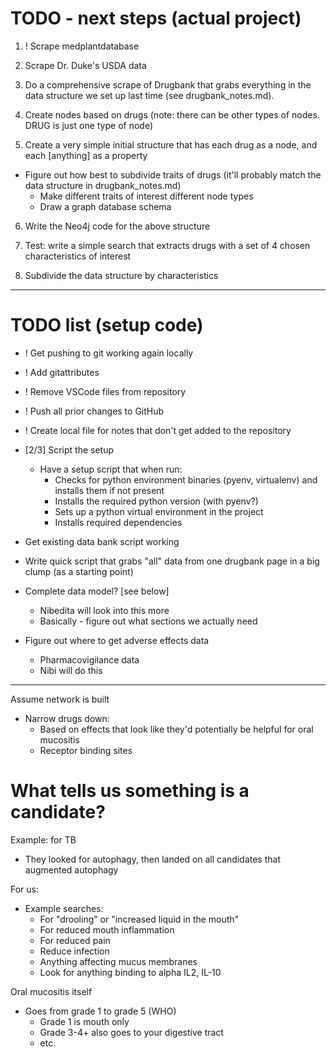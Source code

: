 
TODO - next steps (actual project)
==================================
1. ! Scrape medplantdatabase

2. Scrape Dr. Duke's USDA data

3. Do a comprehensive scrape of Drugbank that grabs everything in the data structure we set up last time (see drugbank_notes.md).

4. Create nodes based on drugs (note: there can be other types of nodes. DRUG is just one type of node)

5. Create a very simple initial structure that has each drug as a node, and each [anything] as a property
  - Figure out how best to subdivide traits of drugs (it'll probably match the data structure in drugbank_notes.md)
    - Make different traits of interest different node types
    - Draw a graph database schema

6. Write the Neo4j code for the above structure

7. Test: write a simple search that extracts drugs with a set of 4 chosen characteristics of interest

8. Subdivide the data structure by characteristics


------------------------------------------
TODO list (setup code)
======================
- ! Get pushing to git working again locally
- ! Add gitattributes
- ! Remove VSCode files from repository
- ! Push all prior changes to GitHub
- ! Create local file for notes that don't get added to the repository

- [2/3] Script the setup
  - Have a setup script that when run:
    - Checks for python environment binaries (pyenv, virtualenv) and installs them if not present
    - Installs the required python version (with pyenv?)
    - Sets up a python virtual environment in the project
    - Installs required dependencies

- Get existing data bank script working

- Write quick script that grabs "all" data from one drugbank page in a big clump (as a starting point)

- Complete data model? [see below]
  - Nibedita will look into this more
  - Basically - figure out what sections we actually need

- Figure out where to get adverse effects data
  - Pharmacovigilance data
  - Nibi will do this

------------------------------------------
Assume network is built
- Narrow drugs down:
  - Based on effects that look like they'd potentially be helpful for oral mucositis
  - Receptor binding sites

# What tells us something is a candidate?
Example: for TB
- They looked for autophagy, then landed on all candidates that augmented autophagy

For us:
- Example searches:
  - For "drooling" or "increased liquid in the mouth"
  - For reduced mouth inflammation
  - For reduced pain
  - Reduce infection
  - Anything affecting mucus membranes
  - Look for anything binding to alpha IL2, IL-10

Oral mucositis itself
- Goes from grade 1 to grade 5 (WHO)
  - Grade 1 is mouth only
  - Grade 3-4+ also goes to your digestive tract
  - etc.


